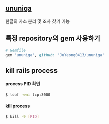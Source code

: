 ## [ununiga](https://github.com/keepcosmos/ununiga)
한글의 자소 분리 및 조사 찾기 가능

## 특정 repository의 gem 사용하기
```ruby
# Gemfile
gem 'ununiga', github: 'JuYeong0413/ununiga'
```

## kill rails process
#### process PID 확인
```bash
$ lsof -wni tcp:3000
```
#### kill process
```bash
$ kill -9 [PID]
```

